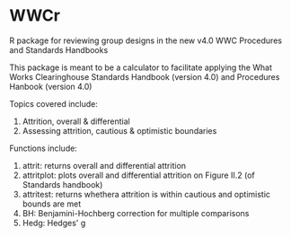 # WWCr
R package for reviewing group designs in the new v4.0 WWC Procedures and Standards Handbooks

This package is meant to be a calculator to facilitate applying the What Works Clearinghouse Standards Handbook (version 4.0) and Procedures Hanbook (version 4.0)

Topics covered include:
1) Attrition, overall & differential
2) Assessing attrition, cautious & optimistic boundaries

Functions include:
1) attrit: returns overall and differential attrition
2) attritplot: plots overall and differential attrition on Figure II.2 (of Standards handbook)
3) attritest: returns whethera attrition is within cautious and optimistic bounds are met
4) BH: Benjamini-Hochberg correction for multiple comparisons
5) Hedg: Hedges' g
